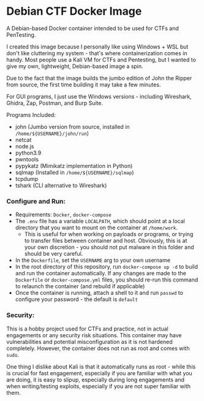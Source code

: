 # Debian CTF Docker Image

A Debian-based Docker container intended to be used for CTFs and PenTesting. 

I created this image because I personally like using Windows + WSL but don't like cluttering my system - that's where containerization comes in handy. Most people use a Kali VM for CTFs and Pentesting, but I wanted to give my own, lightweight, Debian-based image a spin. 

Due to the fact that the image builds the jumbo edition of John the Ripper from source, the first time building it may take a few minutes.

For GUI programs, I just use the Windows versions - including Wireshark, Ghidra, Zap, Postman, and Burp Suite.

Programs Included:
* john (Jumbo version from source, installed in `/home/${USERNAME}/john/run`)
* netcat
* node.js
* python3.9
* pwntools
* pypykatz (Mimikatz implementation in Python)
* sqlmap (Installed in `/home/${USERNAME}/sqlmap`)
* tcpdump
* tshark (CLI alternative to Wireshark)

### Configure and Run:
* Requirements: `Docker`, `docker-compose`
* The `.env` file has a variable `LOCALPATH`, which should point at a local directory that you want to mount on the container at `/home/work`.
    * This is useful for when working on payloads or programs, or trying to transfer files between container and host. Obviously, this is at your own discretion - you should not put malware in this folder and should be very careful.
* In the `Dockerfile`, set the `USERNAME` arg to your own username
* In the root directory of this repository, run `docker-compose up -d` to build and run the container automatically. If any changes are made to the `Dockerfile` or `docker-compose.yml` files, you should re-run this command to relaunch the container (and rebuild if applicable)
* Once the container is running, attach a shell to it and run `passwd` to configure your password - the default is `default`

### Security:
This is a hobby project used for CTFs and practice, not in actual engagements or any security risk situations. This container may have vulnerabilities and potential misconfiguration as it is not hardened completely. However, the container does not run as root and comes with `sudo`. 

One thing I dislike about Kali is that it automatically runs as root - while this is crucial for fast engagement, especially if you are familiar with what you are doing, it is easy to slipup, especially during long engagements and when writing/testing exploits, especially if you are not super familiar with them.